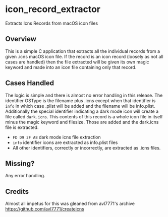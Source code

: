 # icon_record_extractor
Extracts Icns Records from macOS icon files

## Overview
This is a simple C application that extracts all the individual records from a given .icns macOS icon file. If the record is an icon record (loosely as not all cases are handled) then the file extracted will be given its own magic keyword and made into an icon file containing only that record.

## Cases Handled
The logic is simple and there is almost no error handling in this release. The identifier OSType is the filename plus .icns except when that identifier is `info` in which case .plist will be added and the filename will be info.plist. Additionally the special identifier indicating a dark mode icon will create a file called `dark.icns`. This contents of this record is a whole icon file in itself minus the magic keyword and filesize. Those are added and the dark.icns file is extracted.

 * `FD D9 2F A8` dark mode icns file extraction
 * `info` identifier icons are extracted as info.plist files
 * All other identifiers, correctly or incorrectly, are extracted as .icns files.
 
## Missing?
Any error handling.

## Credits
Almost all impetus for this was gleaned from avl7771's archive https://github.com/avl7771/createicns
